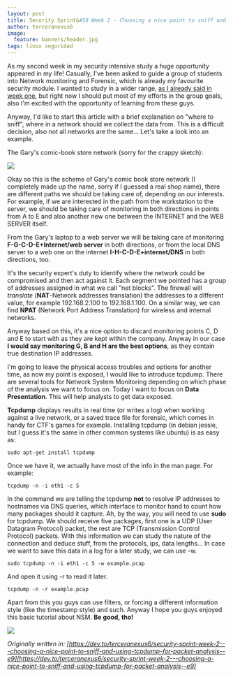```yaml
---
layout: post
title: Security Sprint&#58 Week 2 - Choosing a nice point to sniff and using tcpdump for packet analysis
author: terceranexus6
image:
  feature: banners/header.jpg
tags: linux seguridad
---
```


As my second week in my security intensive study a huge opportunity appeared in my life! Casually, I've been asked to guide a group of students into Network monitoring and Forensic, which is already my favourite security module. I wanted to study in a wider range, [as I already said in week one](https://dev.to/terceranexus6/security-sprint-week-1---my-project-and-first-studies-1ko), but right now I should put most of my efforts in the group goals, also I'm excited with the opportunity of learning from these guys.

Anyway, I'd like to start this article with a brief explanation on "where to sniff", where in a network should we collect the data from. This is a difficult decision, also not all networks are the same... Let's take a look into an example.

The Gary's comic-book store network (sorry for the crappy sketch):

<img src="{{ site.url }}/assets/images/dev.to/network.jpg" style="display: block; margin: 0 auto;">

Okay so this is the scheme of Gary's comic book store network (I completely made up the name, sorry if I guessed a real shop name), there are different paths we should be taking care of, depending on our interests. For example, if we are interested in the path from the workstation to the server, we should be taking care of monitoring in both directions in points from A to E and also another new one between the INTERNET and the WEB SERVER itself.

From the Gary's laptop to a web server we will be taking care of monitoring **F-G-C-D-E+Internet/web server** in both directions, or from the local DNS server to a web one on the internet **I-H-C-D-E+internet/DNS** in both directions, too.

It's the security expert's duty to identify where the network could be compromised and then act against it. Each segment we pointed has a group of addresses assigned in what we call "net blocks". The firewall will *translate* (**NAT**-Network addresses translation) the addresses to a different value, for example 192.168.2.100 to 192.168.1.100. On a similar way, we can find **NPAT** (Network Port Address Translation) for wireless and internal networks.

Anyway based on this, it's a nice option to discard monitoring points C, D and E to start with as they are kept within the company. Anyway in our case **I would say monitoring G, B and H are the best options**, as they contain true destination IP addresses.

I'm going to leave the physical access troubles and options for another time, as now my point is exposed, I would like to introduce tcpdump. There are several tools for Network System Monitoring depending on which phase of the analysis we want to focus on. Today I want to focus on **Data Presentation**. This will help analysts to get data exposed.

**Tcpdump** displays results in real time (or writes a log) when working against a live network, or a saved trace file for forensic, which comes in handy for CTF's games for example. Installing tcpdump (in debian jessie, but I guess it's the same in other common systems like ubuntu) is as easy as:

```
sudo apt-get install tcpdump
```

Once we have it, we actually have most of the info in the man page. For example:

```
tcpdump -n -i eth1 -c 5
```

In the command we are telling the tcpdump **not** to resolve IP addresses to hostnames via DNS queries, which interface to monitor hand to count how many packages should it capture. Ah, by the way, you will need to use **sudo** for tcpdump. We should receive five packages, first one is a UDP (User Datagram Protocol) packet, the rest are TCP (Transmission Control Protocol) packets. With this information we can study the nature of the connection and deduce stuff, from the protocols, ips, data lengths... In case we want to save this data in a log for a later study, we can use -w.

```
sudo tcpdump -n -i eth1 -c 5 -w example.pcap
```

And open it using -r to read it later.

```
tcpdump -n -r example.pcap
```

Apart from this you guys can use filters, or forcing a different information style (like the timestamp style) and such. Anyway I hope you guys enjoyed this basic tutorial about NSM. **Be good, tho!**

<img src="{{ site.url }}/assets/images/dev.to/GsJSEuc.gif" style="display: block; margin: 0 auto;">

*Originally written in: [https://dev.to/terceranexus6/security-sprint-week-2---choosing-a-nice-point-to-sniff-and-using-tcpdump-for-packet-analysis--e9](https://dev.to/terceranexus6/security-sprint-week-2---choosing-a-nice-point-to-sniff-and-using-tcpdump-for-packet-analysis--e9)*

